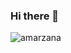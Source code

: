 ### Hi there 👋

<p><img align="center" src="https://github-readme-stats.vercel.app/api/top-langs?username=amarzana&show_icons=true&locale=en&layout=compact" alt="amarzana" /></p>

<!--
**andonimarz/andonimarz** is a ✨ _special_ ✨ repository because its `README.md` (this file) appears on your GitHub profile.

Here are some ideas to get you started:

- 🔭 I’m currently working on ...
- 🌱 I’m currently learning ...
- 👯 I’m looking to collaborate on ...
- 🤔 I’m looking for help with ...
- 💬 Ask me about ...
- 📫 How to reach me: ...
- 😄 Pronouns: ...
- ⚡ Fun fact: ...
-->
